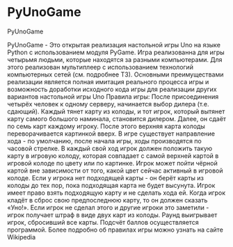 # PyUnoGame
PyUnoGame

PyUnoGame - Это открытая реализация настольной игры Uno на языке Python с использованием модуля PyGame. Игра реализованна для игры четырьмя людьми, которые находятся за разными компьютерами. Для этого реализован мультиплеер с использованием технологий компьютерных сетей (см. подробнее ТЗ). Основными преимуществами реализации является полная имитация реального процесса игры и возможность доработки исходного кода игры для реализации других вариантов настольной игры Uno
Правила игры:
После присоединения четырёх человек к одному серверу, начинается выбор дилера (т.е. сдающий). Каждый тянет карту из колоды, и тот игрок, который вытянет карту самого большого наминала, становится дилером. Далее, он сдаёт по семь карт каждому игроку. После этого верхняя карта колоды переворачивается картинкой вверх. В игре существует направление хода - по умолчанию, после начала игры, ходы производятся по часовой стрелке.
В каждый свой ход игрок должен положить такую карту в игровую колоду, которая совпадает с самой верхней картой в игровой колоде по цвету или по картинке. Игрок может пойти чёрной картой вне зависимости от того, какой цвет сейчас активный в игровой колоде. Если у игрока нет подходящей карты - он берёт карты из колоды до тех пор, пока подходящая карта не будет высунута. Игрок имеет право взять подходящую карту и не сделать хода ей.
Когда игрок кладёт в сброс свою предпоследнюю карту, то он должен сказать «Уно!». Если игрок не сделал этого и другие игроки это заметили - игрок получает штраф в виде двух карт из колоды. Раунд выигрывает игрок, сбросивший все карты. Подсчёт баллов осуществляется программой.
Более подробно об правилах игры можно узнать на сайте Wikipedia
